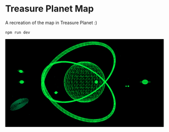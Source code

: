 # Treasure Planet Map

A recreation of the map in Treasure Planet :) 

```
npm run dev
```

<img src="./treasureplanetdemo.gif" alt= "Home Page">
